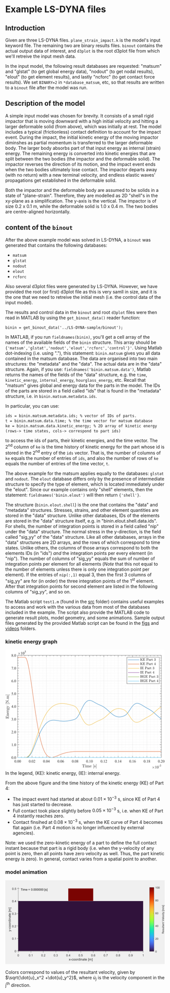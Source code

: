 # Example LS-DYNA files
## Introduction
Given are three LS-DYNA files. `plane_strain_impact.k` is the model's input keyword file. The remaining two are binary results files.
`binout` contains the actual output data of interest, and `d3plot` is the root d3plot file from which we'll retreive the input mesh data.

In the input model, the following result databases are requested: "matsum" and "glstat" (to get global energy data), "nodout" 
(to get nodal results), "elout" (to get element results), and lastly "ncforc" (to get contact force results). We set `BINARY=2` in `*database_matsum`, etc, so that results 
are written to a `binout` file after the model was run. 

## Description of the model
A simple input model was chosen for brevity. It consists of a small rigid impactor that is moving downward with a high initial velocity and hitting
a larger deformable solid (from above), which was initially at rest. The model includes a typical (frictionless) contact definition to account for the impact event. 
During the impact, the initial kinetic energy of the moving impactor diminshes as partial momentum is transferred to the larger deformable body. The 
larger body absorbs part of that input energy as internal (strain) energy. The remaining energy is converted into kinetic energies that are split between
the two bodies (the impactor and the deformable solid). The impactor reverses the direction of its motion, and the impact event ends when the two bodies
ultimately lose contact. The impactor departs away (with no return) with a new terminal velocity, and endless elastic waves' propagations get established
in the deformable solid.   

Both the impactor and the deformable body are assumed to be solids in a state of "plane-strain". Therefore, they are modelled as 2D "shell"s in the xy-plane as
a simplification. The y-axis is the vertical. The impactor is of size 0.2 x 0.1 m, while the deformable solid is 1.0 x 0.4 m. The two bodies are centre-aligned horizontally.


## content of the `binout`
After the above example model was solved in LS-DYNA, a `binout` was generated that contains the following databases:
+ `matsum`
+ `glstat` 
+ `nodout`
+ `elout`
+ `rcforc`

Also several d3plot files were generated by LS-DYNA. However, we have provided the root (or first) d3plot file as this is very samll in size, and it is the one
that we need to retreive the initial mesh (i.e. the control data of the input model).  

The results and control data in the `binout` and root `d3plot` files were then read in MATLAB by using the `get_binout_data()` reader function:
```
binin = get_binout_data('../LS-DYNA-sample/binout');
```

In MATLAB, if you run `fieldnames(binin)`, you'll get a cell array of the names of the available fields of the `binin` structure. This array should be 
`{'matsum','glstat','nodout','elout','rcforc','control'}'`. Using Matlab dot-indexing (i.e. using "."), this statement: `binin.matsum` gives you all data contained 
in the matsum database. The data are organised into two main structures: the "metadata" and the "data". The actual data are in the "data" structure. Again, 
if you use: `fieldnames('binin.matsum.data')`, Matlab returns the names of the fields of the "data" structure, e.g. 
the `time`, `kinetic_energy`, `internal_energy`, `hourglass_energy`, etc. Recall that "matsum" gives global and energy data for the parts in the model. The IDs of the parts are stored in a field called "ids" that is found in the "metadata" structure, i.e. in `binin.matsum.metadata.ids`.

In particular, you can use:
```
ids = binin.matsum.metadata.ids; % vector of IDs of parts. 
t = binin.matsum.data.time; % the time vector for matsum database
ke = binin.matsum.data.kinetic_energy; % 2D array of kinetic energy (rows-> time states, cols-> correspond to part ids)
```

to access the ids of parts, their kinetic energies, and the time vector. The 2<sup>nd</sup> column of `ke` is the time history of kinetic energy for the part
whose id is stored in the 2<sup>nd</sup> entry of the `ids` vector. That is, the number of columns of `ke` equals the number of entries of `ids`, and also the number of rows of `ke` equals the number of entries of the time vector, `t`. 


The above example for the matsum applies equally to the databases: `glstat` and `nodout`. The `elout` database differs only by the presence of intermediate
structure to specify the type of element, which is located immediately under the "elout". Since our example contains only "shell" elements, then the statement:
`fieldnames('binin.elout')` will then return `{'shell'}`. 

The structure (`binin.elout.shell`) is the one that contains the "data" and "metadata" structures. Stresses, 
strains, and other element quantities are stored in the "data" structure. Unlike other databases, IDs of the elements are stored in the "data" structure itself, e.g. in 
"binin.elout.shell.data.ids". For shells, the number of integration points is stored in a field called "nip" under the "data" structure. The normal stress in the y-direction, is the field called "sig_yy" of the "data" structure. Like all other databases, arrays in the "data" structures are 2D arrays, and the rows of which correspond to time states. Unlike others, the columns of those arrays correspond to both the elements IDs (in "ids") _and_ the integration points per every element (in "nip"). The number of columns of "sig_yy" equals the sum of number of integration points per element for all elements (*Note* that this not equal to the number of elements unless there is only one integration point per element). If the entries of `nip(:,1)` equal 3, then the first 3 columns of "sig_yy" are for (in order) the three integration points of the 1<sup>st</sup> element. After that integration points for second element are listed in the following columns of "sig_yy", and so on. 


The Matlab script `test1.m` (found in the [src](../src/) folder) contains useful examples to access and work with the various data from most of the databases included in the 
example. The script also provide the MATLAB code to generate result plots, model geometry, and some animations. Sample output files generated by the provided 
Matlab script can be found in the [figs](../figs/) and [videos](../videos/) folders.

### kinetic energy graph
![Energies plot](../figs/energies.svg) 
In the legend, (KE): kinetic energy, (IE): internal energy.

From the above figure and the time history of the kinetic energy (KE) of Part 4:
+ The impact event had started at about $0.01\times10^{-3}$ s, since KE of Part 4 has just started to decrease. 
+ Full contact took place slightly before $0.05\times10^{-3}$ s, i.e. when KE of Part 4 instantly reaches zero.
+ Contact finsihed at $0.08\times10^{-3}$ s, when the KE curve of Part 4 becomes flat again (i.e. Part 4 motion is no longer influenced by external agencies).

Note: we used the zero-kinetic energy of a part to define the full contact instant because that part is a rigid body (i.e. when the y-velocity of any point is zero, then all points have zero velocity as well. Thus, the part kinetic energy is zero). In general, contact varies from a spatial point to another.


### model animation
![animation of small impactor hitting a stand-still large body](../videos/impact_color_resultant_vel.gif)

Colors correspond to values of the resultant velocity, given by $\sqrt{\dot{u}_x^2 +\dot{u}_y^2}$, where $\dot{u}_j$ is the velocity component in the j<sup>th</sup> direction. 






  